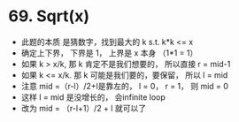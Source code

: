 # 69. Sqrt(x)

- 此题的本质 是猜数字，找到最大的 k s.t. k*k <= x
- 确定上下界， 下界是 1， 上界是 x 本身 （1*1 = 1）
- 如果 k > x/k, 那 k 肯定不是我们想要的， 所以直接 r = mid-1
- 如果 k <= x/k. 那 k 可能是我们要的，要保留， 所以 l = mid
- 注意 mid =（r-l）/2+l是靠左的， l = 0， r = 1， 则 mid = 0
- 这样 l = mid 是没增长的， 会infinite loop
- 改为 mid = （r-l+1）/2 + l 就可以了
